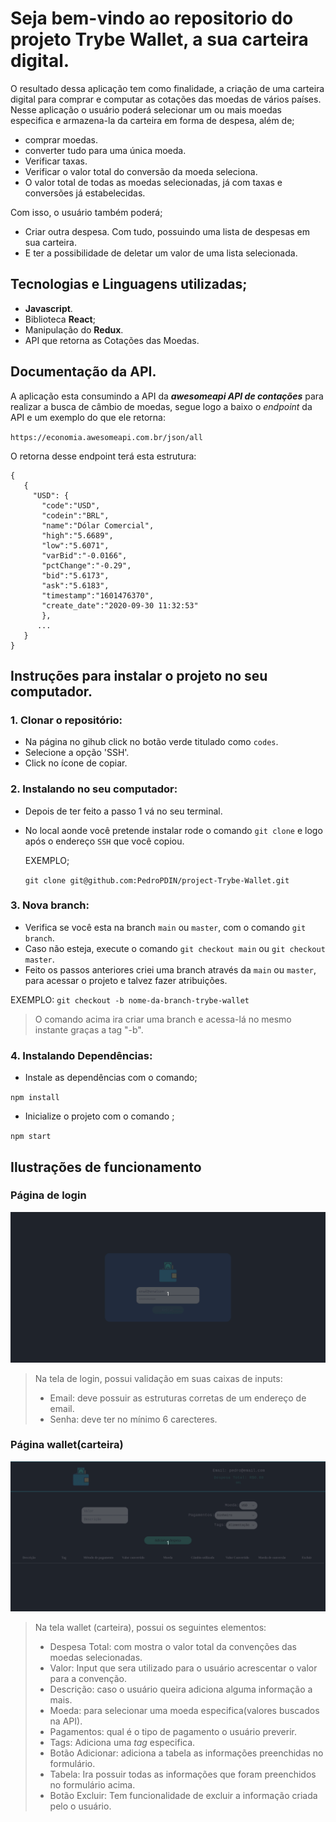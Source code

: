 # Seja bem-vindo ao repositorio do projeto **Trybe Wallet**, a sua carteira digital.

O resultado dessa aplicação tem como finalidade, a criação de uma carteira digital para comprar e computar as cotações das moedas de vários países. Nesse aplicação o usuário poderá selecionar um ou mais moedas especifica e armazena-la da carteira em forma de despesa, além de;

* comprar moedas.
* converter tudo para uma única moeda.
* Verificar taxas.
* Verificar o valor total do conversão da moeda seleciona.
* O valor total de todas as moedas selecionadas, já com taxas e conversões já estabelecidas.

Com isso, o usuário também poderá;

* Criar outra despesa. Com tudo, possuindo uma lista de despesas em sua carteira.
* E ter a possibilidade de deletar um valor de uma lista selecionada. 

## Tecnologias e Linguagens utilizadas;

* **Javascript**.
* Biblioteca **React**;
* Manipulação do **Redux**.
* API que retorna as Cotações das Moedas.

## Documentação da API.

A aplicação esta consumindo a API da _**awesomeapi API de contações**_ para realizar a busca de câmbio de moedas, segue logo a baixo o _endpoint_ da API e um exemplo do que ele retorna:

`https://economia.awesomeapi.com.br/json/all`

O retorna desse endpoint terá esta estrutura:

```
{
   {
     "USD": {
       "code":"USD",
       "codein":"BRL",
       "name":"Dólar Comercial",
       "high":"5.6689",
       "low":"5.6071",
       "varBid":"-0.0166",
       "pctChange":"-0.29",
       "bid":"5.6173",
       "ask":"5.6183",
       "timestamp":"1601476370",
       "create_date":"2020-09-30 11:32:53"
       },
      ...
   }
}
```
 
## Instruções para instalar o projeto no seu computador.

### 1. Clonar o repositório:

* Na página no gihub click no botão verde titulado como `codes`.
* Selecione a opção 'SSH'.
 * Click no ícone de copiar.

### 2. Instalando no seu computador:

* Depois de ter feito a passo 1 vá no seu terminal.

* No local aonde você pretende instalar rode o comando `git clone` e logo após o endereço `SSH` que você copiou.

     EXEMPLO;

    `git clone git@github.com:PedroPDIN/project-Trybe-Wallet.git`

### 3. Nova branch:   

* Verifica se você esta na branch `main` ou `master`, com o comando `git branch`.
* Caso não esteja, execute o comando `git checkout main` ou `git checkout master`.
* Feito os passos anteriores criei uma branch através da `main` ou `master`, para acessar o projeto e talvez fazer atribuições.

EXEMPLO:
`git checkout -b nome-da-branch-trybe-wallet`

> O comando acima ira criar uma branch e acessa-lá no mesmo instante graças a tag "-b".

### 4. Instalando Dependências:

* Instale as dependências com o comando;

`npm install`

* Inicialize o projeto com o comando ;

`npm start`

## Ilustrações de funcionamento

### Página de login

![ilustração da tela de login](./src/gif/tela-de-login.gif)

> Na tela de login, possui validação em suas caixas de inputs:
> * Email: deve possuir as estruturas corretas de um endereço de email.
> * Senha: deve ter no mínimo 6 carecteres.

### Página wallet(carteira)

![ilustração do wallet](./src/gif/aplica%C3%A7%C3%A3o-wallet.gif)

> Na tela wallet (carteira), possui os seguintes elementos:
> * Despesa Total: com mostra o valor total da convenções das moedas selecionadas.
> * Valor: Input que sera utilizado para o usuário acrescentar o valor para a convenção.
> * Descrição: caso o usuário queira adiciona alguma informação a mais.
> * Moeda: para selecionar uma moeda especifica(valores buscados na API).
> * Pagamentos: qual é o tipo de pagamento o usuário preverir.
> * Tags: Adiciona uma _tag_ especifica.
> * Botão Adicionar: adiciona a tabela as informações preenchidas no formulário.
> * Tabela: Ira possuir todas as informações que foram preenchidos no formulário acima.
> * Botão Excluir: Tem funcionalidade de excluir a informação criada pelo o usuário.
